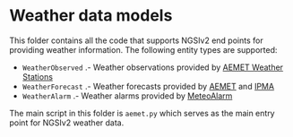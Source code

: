 # Weather data models

This folder contains all the code that supports NGSIv2 end points for providing weather information.
The following entity types are supported:

* `WeatherObserved` .- Weather observations provided by [AEMET Weather Stations](../PointOfInterest/WeatherStation/README.md)
* `WeatherForecast` .- Weather forecasts provided by [AEMET](http://aemet.es) and [IPMA](http://ipma.pt)
* `WeatherAlarm` .- Weather alarms provided by [MeteoAlarm](http://meteoalarm.eu)

The main script in this folder is `aemet.py` which serves as the main entry point for NGSIv2 weather data. 